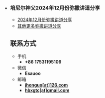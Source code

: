 - ### 培尼尔神父2024年12月份弥撒讲道分享
  
  - [2024年12月份弥撒讲道分享](https://izshui.github.io/2024.12/2124/12/01/培尼尔神父24年12月份弥撒讲道分享/)
  - [其他更多弥撒讲道分享](https://izshui.github.io)
  
  <!-- .slide vertical=true -->
  
  ## 联系方式
  
  - 手机
    - **+86 17531195109**
  - 微信
    - **Esauoo**
  - 邮箱
    - **[jhonguo[at]126.com](mailto:jhonguo@126.com)**
    - **[hbxgtc[at]gmail.com](mailto:hbxgtc@gmail.com)**
